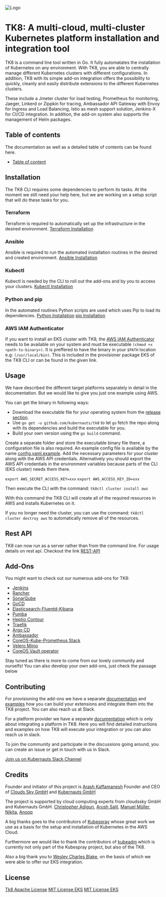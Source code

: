 ![Logo](docs/images/tk8.png)

# TK8: A multi-cloud, multi-cluster Kubernetes platform installation and integration tool

TK8 is a command line tool written in Go. It fully automatates the installation of Kubernetes on any environment. With TK8, you are able to centrally manage different Kubernetes clusters with different configurations. In addition, TK8 with its simple add-on integration offers the possibility to quickly, cleanly and easily distribute extensions to the different Kubernetes clusters.

These include a Jmeter cluster for load testing, Prometheus for monitoring, Jaeger, Linkerd or Zippkin for tracing, Ambassador API Gateway with Envoy for Ingress and Load Balancing, Istio as mesh support solution, Jenkins-X for CI/CD integration. In addition, the add-on system also supports the management of Helm packages.

## Table of contents

The documentation as well as a detailed table of contents can be found here.

* [Table of content](docs/en/SUMMARY.md)

## Installation

The TK8 CLI requires some dependencies to perform its tasks.
At the moment we still need your help here, but we are working on a setup script that will do these tasks for you.

### Terraform

Terraform is required to automatically set up the infrastructure in the desired environment.
[Terraform Installation](https://www.terraform.io/intro/getting-started/install.html)

### Ansible

Ansible is required to run the automated installation routines in the desired and created environment.
[Ansible Installation](https://docs.ansible.com/ansible/2.5/installation_guide/intro_installation.html#installing-the-control-machine)

### Kubectl

Kubectl is needed by the CLI to roll out the add-ons and by you to access your clusters.
[Kubectl Installation](https://kubernetes.io/docs/tasks/tools/install-kubectl/)

### Python and pip

In the automated routines Python scripts are used which uses Pip to load its dependencies.
[Python Installation](https://www.python.org/downloads/)
[pip Installation](https://pip.pypa.io/en/stable/installing/)

### AWS IAM Authenticator

If you want to install an EKS cluster with TK8, the [AWS IAM Authenticator](https://github.com/kubernetes-sigs/aws-iam-authenticator) needs to be available on your system and must be executable `(chmod +x <path-to-binary>)`. It is preffered to have the binary in your `$PATH` location e.g: `(/usr/local/bin)`. This is included in the provisioner package EKS of the TK8 CLI or can be found in the given link.

## Usage

We have described the different target platforms separately in detail in the documentation. But we would like to give you just one example using AWS.

You can get the binary in following ways:
* Download the executable file for your operating system from the [release section](https://github.com/kubernauts/tk8/releases).
* Use `go get -u github.com/kubernauts/tk8` to let `go` fetch the repo along with its dependencies and build the executable for you.
* Build your own version using the `go build` command.

Create a separate folder and store the executable binary file there, a configuration file is also required. An example config file is available by the name [config.yaml.example](config.yaml.example). Add the necessary parameters for your cluster along with the AWS API credentials. Alternatively you should export the AWS API credentials in the environment variables because parts of the CLI (EKS cluster) needs them there.

`export AWS_SECRET_ACCESS_KEY=xxx`
`export AWS_ACCESS_KEY_ID=xxx`

Then execute the CLI with the command:
`tk8ctl cluster install aws`

With this command the TK8 CLI will create all of the required resources in AWS and installs Kubernetes on it.

If you no longer need the cluster, you can use the command:
`tk8ctl cluster destroy aws`
to automatically remove all of the resources.


## Rest API

TK8 can now run as a server rather than from the command line.
For usage details on rest api. Checkout the link [REST-API](https://github.com/kubernauts/tk8/REST-API-README.md)

## Add-Ons

You might want to check out our numerous add-ons for TK8: 

- [Jenkins](https://github.com/kubernauts/tk8-addon-jenkins)
- [Rancher](https://github.com/kubernauts/tk8-addon-rancher)
- [SonarQube](https://github.com/kubernauts/tk8-addon-sonarqube)
- [GoCD](https://github.com/kubernauts/tk8-addon-gocd)
- [Elasticsearch-Fluentd-Kibana](https://github.com/kubernauts/tk8-addon-efk)
- [Pumba](https://github.com/kubernauts/tk8-addon-pumba)
- [Heptio Contour](https://github.com/kubernauts/tk8-addon-contour)
- [Traefik](https://github.com/kubernauts/tk8-addon-traefik)
- [Argo CD](https://github.com/kubernauts/tk8-addon-argocd)
- [Ambassador](https://github.com/kubernauts/tk8-addon-ambassador)
- [CoreOS-Kube-Prometheus Stack](https://github.com/kubernauts/tk8-addon-kube-prometheus)
- [Velero Minio](https://github.com/kubernauts/tk8-addon-velero-minio)
- [CoreOS Vault operator](https://github.com/kubernauts/tk8-addon-vault-operator)

Stay tuned as there is more to come from our lovely community and ourselfs! You can also develop your own add-ons, just check the passage below

## Contributing

For provisioning the add-ons we have a separate [documentation](docs/en/add-on/introduction.md) and [examples](https://github.com/kubernauts/tk8-addon-develop) how you can build your extensions and integrate them into the TK8 project. You can also reach us at Slack.

For a platform provider we have a separate [documentation](docs/en/add-on/development.md) which is only about integrating a platform in TK8. Here you will find detailed instructions and examples on how TK8 will execute your integration or you can also reach us in slack.

To join the community and participate in the discussions going around, you can create an issue or get in touch with us in Slack.

[Join us on Kubernauts Slack Channel](https://kubernauts-slack-join.herokuapp.com/)

## Credits

Founder and initiator of this project is [Arash Kaffamanesh](https://github.com/arashkaffamanesh) Founder and CEO of [Clouds Sky GmbH](https://cloudssky.com/de/) and [Kubernauts GmbH](https://kubernauts.de/en/home/)

The project is supported by cloud computing experts from cloudssky GmbH and Kubernauts GmbH.
[Christopher Adigun](https://github.com/infinitydon),
[Arush Salil](https://github.com/arush-sal),
[Manuel Müller](https://github.com/MuellerMH),
[Nikita](https://github.com/niki-1905),
[Anoop](https://github.com/anoopl)

A big thanks goes to the contributors of [Kubespray](https://github.com/kubernetes-incubator/kubespray) whose great work we use as a basis for the setup and installation of Kubernetes in the AWS Cloud.

Furthermore we would like to thank the contributors of [kubeadm](https://github.com/kubernetes/kubernetes/tree/master/cmd/kubeadm) which is currently not only part of the Kubespray project, but also of the TK8.

Also a big thank you to [Wesley Charles Blake](https://github.com/WesleyCharlesBlake), on the basis of which we were able to offer our EKS integration.

## License

[Tk8 Apache License](LICENSE)
[MIT License EKS](https://github.com/kubernauts/tk8eks/blob/master/LICENSE-Wesley-Charles-Blake)
[MIT License EKS](https://github.com/kubernauts/tk8eks/blob/master/LICENSE)
